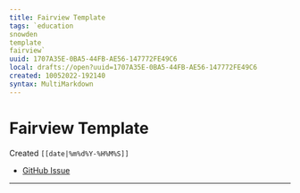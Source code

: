 ```yaml
---
title: Fairview Template
tags: `education
snowden
template
fairview`
uuid: 1707A35E-0BA5-44FB-AE56-147772FE49C6
local: drafts://open?uuid=1707A35E-0BA5-44FB-AE56-147772FE49C6
created: 10052022-192140
syntax: MultiMarkdown
---
```

 # Fairview Template
Created `[[date|%m%d%Y-%H%M%S]]`

- [GitHub Issue](https://github.com/extratone/fairview/issues/<|>)

---